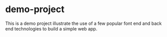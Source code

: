 # demo-project

This is a demo project illustrate the use of a few popular font end and back end technologies to build a simple web app.
